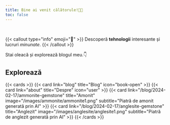```yaml
---
title: Bine ai venit călătorule!👨‍🚀
toc: false
---
```


<br/>

{{< callout type="info" emoji="👑" >}}
  Descoperă **tehnologii** interesante și lucruri *minunate*.
{{< /callout >}}

Stai oleacă și explorează blogul meu.👇

## Explorează

{{< cards >}}
  {{< card link="blog" title="Blog" icon="book-open" >}}
  {{< card link="about" title="Despre" icon="user" >}}
  {{< card link="/blog/2024-02-17/ammonite-gemstone" title="Amonit" image="/images/ammonite/ammonite1.png" subtitle="Piatră de amonit generată prin AI" >}}
  {{< card link="/blog/2024-02-17/anglesite-gemstone" title="Anglezit" image="/images/anglesite/anglesite1.png" subtitle="Piatră de anglezit generată prin AI" >}}
{{< /cards >}}

